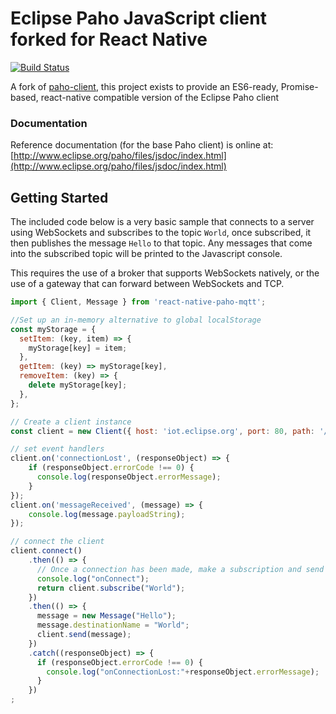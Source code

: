 # Eclipse Paho JavaScript client forked for React Native
[![Build Status](https://travis-ci.org/rh389/paho.mqtt.javascript.svg?branch=master)](https://travis-ci.org/rh389/paho.mqtt.javascript)

A fork of [paho-client](https://www.npmjs.com/package/paho-client), this project exists to provide an ES6-ready, Promise-based, react-native compatible version of the Eclipse Paho client

### Documentation

Reference documentation (for the base Paho client) is online at: [http://www.eclipse.org/paho/files/jsdoc/index.html](http://www.eclipse.org/paho/files/jsdoc/index.html)

## Getting Started

The included code below is a very basic sample that connects to a server using WebSockets and subscribes to the topic ```World```, once subscribed, it then publishes the message ```Hello``` to that topic. Any messages that come into the subscribed topic will be printed to the Javascript console.

This requires the use of a broker that supports WebSockets natively, or the use of a gateway that can forward between WebSockets and TCP.

```js
import { Client, Message } from 'react-native-paho-mqtt';

//Set up an in-memory alternative to global localStorage
const myStorage = {
  setItem: (key, item) => {
    myStorage[key] = item;
  },
  getItem: (key) => myStorage[key],
  removeItem: (key) => {
    delete myStorage[key];
  },
};

// Create a client instance
const client = new Client({ host: 'iot.eclipse.org', port: 80, path: '/ws', clientId: 'clientId', storage: myStorage });

// set event handlers
client.on('connectionLost', (responseObject) => {
    if (responseObject.errorCode !== 0) {
      console.log(responseObject.errorMessage);
    }
});
client.on('messageReceived', (message) => {
    console.log(message.payloadString);
});

// connect the client
client.connect()
    .then(() => {
      // Once a connection has been made, make a subscription and send a message.
      console.log("onConnect");
      return client.subscribe("World");
    })
    .then(() => {
      message = new Message("Hello");
      message.destinationName = "World";
      client.send(message);
    })
    .catch((responseObject) => {
      if (responseObject.errorCode !== 0) {
        console.log("onConnectionLost:"+responseObject.errorMessage);
      }
    })
;

```
